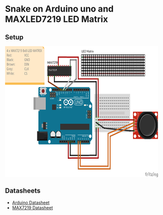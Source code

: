 # Snake on Arduino uno and MAXLED7219 LED Matrix
## Setup
<img src="./documentation/setup.png" width="690" height="432"> <br>

## Datasheets
* [Arduino Datasheet](/documentation/Datasheet_Arduino.pdf)
* [MAX7219 Datasheet](/documentation/Datasheet_MAX7219.pdf)
